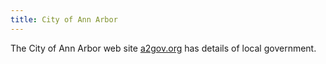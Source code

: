 ```yaml
---
title: City of Ann Arbor
---
```

The City of Ann Arbor web site [a2gov.org] has details of local government.

[a2gov.org]:http://a2gov.org

